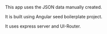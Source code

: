 This app uses the JSON data manually created.

It is built using Angular seed boilerplate project.

It uses express server and UI-Router.
